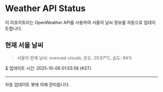 
# Weather API Status

이 리포지토리는 OpenWeather API를 사용하여 서울의 날씨 정보를 자동으로 업데이트합니다.

## 현재 서울 날씨
> 서울의 현재 날씨: overcast clouds, 온도: 20.87°C, 습도: 94%

⏳ 업데이트 시간: 2025-10-06 01:53:58 (KST)

---
자동 업데이트 봇에 의해 관리됩니다.
